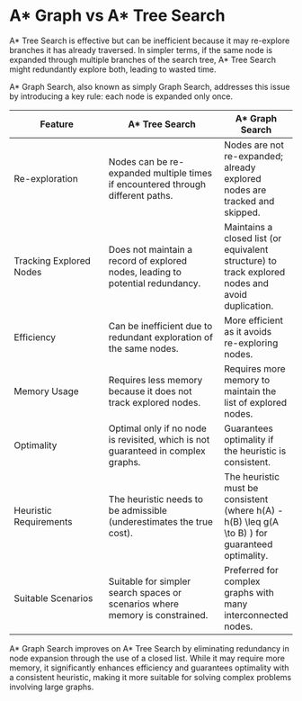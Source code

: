# A\* Graph vs A\* Tree Search

A\* Tree Search is effective but can be inefficient because it may re-explore branches it has already traversed. In simpler terms, if the same node is expanded through multiple branches of the search tree, A\* Tree Search might redundantly explore both, leading to wasted time.

A\* Graph Search, also known as simply Graph Search, addresses this issue by introducing a key rule: each node is expanded only once.

<table><thead><tr><th width="190">Feature</th><th width="241">A* Tree Search</th><th>A* Graph Search</th></tr></thead><tbody><tr><td>Re-exploration</td><td>Nodes can be re-expanded multiple times if encountered through different paths.</td><td>Nodes are not re-expanded; already explored nodes are tracked and skipped.</td></tr><tr><td>Tracking Explored Nodes</td><td>Does not maintain a record of explored nodes, leading to potential redundancy.</td><td>Maintains a closed list (or equivalent structure) to track explored nodes and avoid duplication.</td></tr><tr><td>Efficiency</td><td>Can be inefficient due to redundant exploration of the same nodes.</td><td>More efficient as it avoids re-exploring nodes.</td></tr><tr><td>Memory Usage</td><td>Requires less memory because it does not track explored nodes.</td><td>Requires more memory to maintain the list of explored nodes.</td></tr><tr><td>Optimality</td><td>Optimal only if no node is revisited, which is not guaranteed in complex graphs.</td><td>Guarantees optimality if the heuristic is consistent.</td></tr><tr><td>Heuristic Requirements</td><td>The heuristic needs to be admissible (underestimates the true cost).</td><td>The heuristic must be consistent<br>(where <span class="math">h(A) - h(B) \leq g(A \to B) </span>) for guaranteed optimality.</td></tr><tr><td>Suitable Scenarios</td><td>Suitable for simpler search spaces or scenarios where memory is constrained.</td><td>Preferred for complex graphs with many interconnected nodes.</td></tr></tbody></table>

A\* Graph Search improves on A\* Tree Search by eliminating redundancy in node expansion through the use of a closed list. While it may require more memory, it significantly enhances efficiency and guarantees optimality with a consistent heuristic, making it more suitable for solving complex problems involving large graphs.
